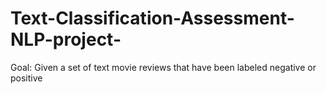 # Text-Classification-Assessment-NLP-project-
Goal: Given a set of text movie reviews that have been labeled negative or positive
